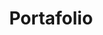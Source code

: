 ---
title: Portafolio
layout: collection
permalink: /portfolio/
collection: portfolio
entries_layout: grid
classes: wide
---
